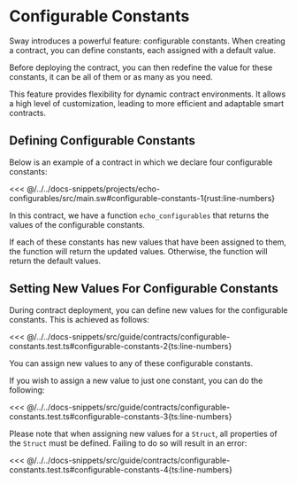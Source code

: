 # Configurable Constants

Sway introduces a powerful feature: configurable constants. When creating a contract, you can define constants, each assigned with a default value.

Before deploying the contract, you can then redefine the value for these constants, it can be all of them or as many as you need.

This feature provides flexibility for dynamic contract environments. It allows a high level of customization, leading to more efficient and adaptable smart contracts.

## Defining Configurable Constants

Below is an example of a contract in which we declare four configurable constants:

<<< @/../../docs-snippets/projects/echo-configurables/src/main.sw#configurable-constants-1{rust:line-numbers}

In this contract, we have a function `echo_configurables` that returns the values of the configurable constants.

If each of these constants has new values that have been assigned to them, the function will return the updated values. Otherwise, the function will return the default values.

## Setting New Values For Configurable Constants

During contract deployment, you can define new values for the configurable constants. This is achieved as follows:

<<< @/../../docs-snippets/src/guide/contracts/configurable-constants.test.ts#configurable-constants-2{ts:line-numbers}

You can assign new values to any of these configurable constants.

If you wish to assign a new value to just one constant, you can do the following:

<<< @/../../docs-snippets/src/guide/contracts/configurable-constants.test.ts#configurable-constants-3{ts:line-numbers}

Please note that when assigning new values for a `Struct`, all properties of the `Struct` must be defined. Failing to do so will result in an error:

<<< @/../../docs-snippets/src/guide/contracts/configurable-constants.test.ts#configurable-constants-4{ts:line-numbers}
